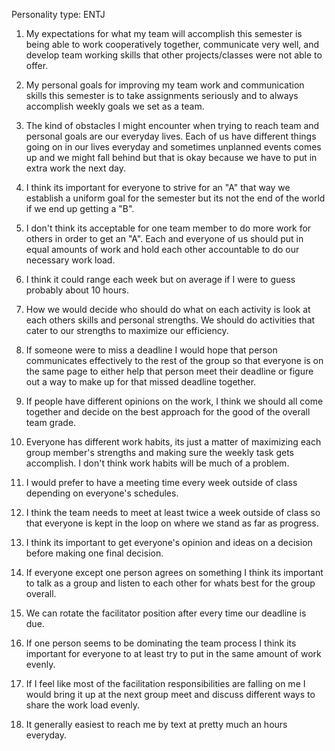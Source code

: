 Personality type: ENTJ

1. My expectations for what my team will accomplish this semester is being able to work cooperatively together, communicate very well, and develop team working skills that other projects/classes were not able to offer.

2. My personal goals for improving my team work and communication skills this semester is to take assignments seriously and to always accomplish weekly goals we set as a team.

3. The kind of obstacles I might encounter when trying to reach team and personal goals are our everyday lives. Each of us have different things going on in our lives everyday and sometimes unplanned events comes up and we might fall behind but that is okay because we have to put in extra work the next day.

4. I think its important for everyone to strive for an "A" that way we establish a uniform goal for the semester but its not the end of the world if we end up getting a "B".

5. I don't think its acceptable for one team member to do more work for others in order to get an "A". Each and everyone of us should put in equal amounts of work and hold each other accountable to do our necessary work load.

6. I think it could range each week but on average if I were to guess probably about 10 hours.

7. How we would decide who should do what on each activity is look at each others skills and personal strengths. We should do activities that cater to our strengths to maximize our efficiency.

8. If someone were to miss a deadline I would hope that person communicates effectively to the rest of the group so that everyone is on the same page to either help that person meet their deadline or figure out a way to make up for that missed deadline together.

9. If people have different opinions on the work, I think we should all come together and decide on the best approach for the good of the overall team grade.

10. Everyone has different work habits, its just a matter of maximizing each group member's strengths and making sure the weekly task gets accomplish. I don't think work habits will be much of a problem.

11. I would prefer to have a meeting time every week outside of class depending on everyone's schedules.

12. I think the team needs to meet at least twice a week outside of class so that everyone is kept in the loop on where we stand as far as progress.

13. I think its important to get everyone's opinion and ideas on a decision before making one final decision. 

14. If everyone except one person agrees on something I think its important to talk as a group and listen to each other for whats best for the group overall.

15. We can rotate the facilitator position after every time our deadline is due.

16. If one person seems to be dominating the team process I think its important for everyone to at least try to put in the same amount of work evenly.

17. If I feel like most of the facilitation responsibilities are falling on me I would bring it up at the next group meet and discuss different ways to share the work load evenly.

18. It generally easiest to reach me by text at pretty much an hours everyday.
